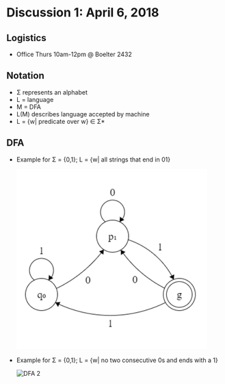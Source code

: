 # Discussion 1: April 6, 2018
## Logistics
* Office Thurs 10am-12pm @ Boelter 2432
## Notation
* Σ represents an alphabet
* L = language
* M = DFA
* L(M) describes language accepted by machine
* L = {w| predicate over w} ∈ Σ*
## DFA
* Example for Σ = {0,1}; L = {w| all strings that end in 01} 

  ![DFA 1](images/disc1-1.PNG)
* Example for Σ = {0,1}; L = {w| no two consecutive 0s and ends with a 1}

  ![DFA 2](images/disc2-2.PNG)
